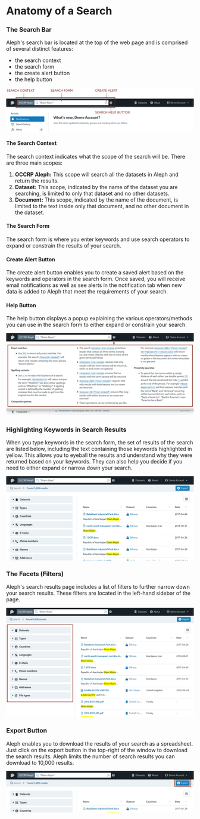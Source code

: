 # Anatomy of a Search

### The Search Bar

Aleph's search bar is located at the top of the web page and is comprised of several distinct features:

* the search context
* the search form
* the create alert button
* the help button

![](../../.gitbook/assets/annotated_search_bars.png)

#### The Search Context

The search context indicates what the scope of the search will be. There are three main scopes:

1. **OCCRP Aleph:** This scope will search all the datasets in Aleph and return the results. 
2. **Dataset:** This scope, indicated by the name of the dataset you are searching, is limited to only that dataset and no other datasets.
3. **Document:** This scope, indicated by the name of the document, is limited to the text inside only that document, and no other document in the dataset.

#### The Search Form

The search form is where you enter keywords and use search operators to expand or constrain the results of your search.

#### Create Alert Button

The create alert button enables you to create a saved alert based on the keywords and operators in the search form. Once saved, you will receive email notifications as well as see alerts in the notification tab when new data is added to Aleph that meet the requirements of your search.

#### Help Button

The help button displays a popup explaining the various operators/methods you can use in the search form to either expand or constrain your search.

![Search Help Popup](../../.gitbook/assets/annotated_alert_popup.png)

### Highlighting Keywords in Search Results

When you type keywords in the search form, the set of results of the search are listed below, including the text containing those keywords highlighted in yellow. This allows you to eyeball the results and understand why they were returned based on your keywords. They can also help you decide if you need to either expand or narrow down your search.

![](../../.gitbook/assets/search_results_highlighting.png)

### The Facets \(Filters\)

Aleph's search results page includes a list of filters to further narrow down your search results. These filters are located in the left-hand sidebar of the page.

![](../../.gitbook/assets/annotated_aleph_search_facets.png)

### Export Button

Aleph enables you to download the results of your search as a spreadsheet. Just click on the export button in the top-right of the window to download the search results. Aleph limits the number of search results you can download to 10,000 results.

![](../../.gitbook/assets/export_search_results_cropped.png)

